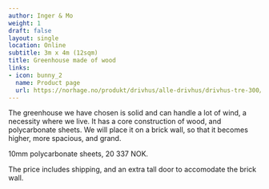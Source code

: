 ```yaml
---
author: Inger & Mo
weight: 1
draft: false
layout: single
location: Online
subtitle: 3m x 4m (12sqm) 
title: Greenhouse made of wood
links:
- icon: bunny_2
  name: Product page
  url: https://norhage.no/produkt/drivhus/alle-drivhus/drivhus-tre-300/
---
```


The greenhouse we have chosen is solid and can handle a lot of wind, a necessity where we live.
It has a core construction of wood, and polycarbonate sheets.
We will place it on a brick wall, so that it becomes higher, more spacious, and grand.

10mm polycarbonate sheets, 20 337 NOK.

The price includes shipping, and an extra tall door to accomodate the brick wall.
